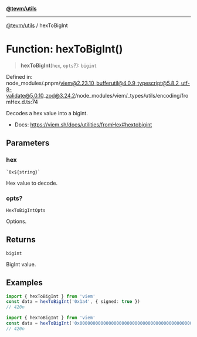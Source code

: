 [**@tevm/utils**](../README.md)

***

[@tevm/utils](../globals.md) / hexToBigInt

# Function: hexToBigInt()

> **hexToBigInt**(`hex`, `opts`?): `bigint`

Defined in: node\_modules/.pnpm/viem@2.23.10\_bufferutil@4.0.9\_typescript@5.8.2\_utf-8-validate@5.0.10\_zod@3.24.2/node\_modules/viem/\_types/utils/encoding/fromHex.d.ts:74

Decodes a hex value into a bigint.

- Docs: https://viem.sh/docs/utilities/fromHex#hextobigint

## Parameters

### hex

`` `0x${string}` ``

Hex value to decode.

### opts?

`HexToBigIntOpts`

Options.

## Returns

`bigint`

BigInt value.

## Examples

```ts
import { hexToBigInt } from 'viem'
const data = hexToBigInt('0x1a4', { signed: true })
// 420n
```

```ts
import { hexToBigInt } from 'viem'
const data = hexToBigInt('0x00000000000000000000000000000000000000000000000000000000000001a4', { size: 32 })
// 420n
```
